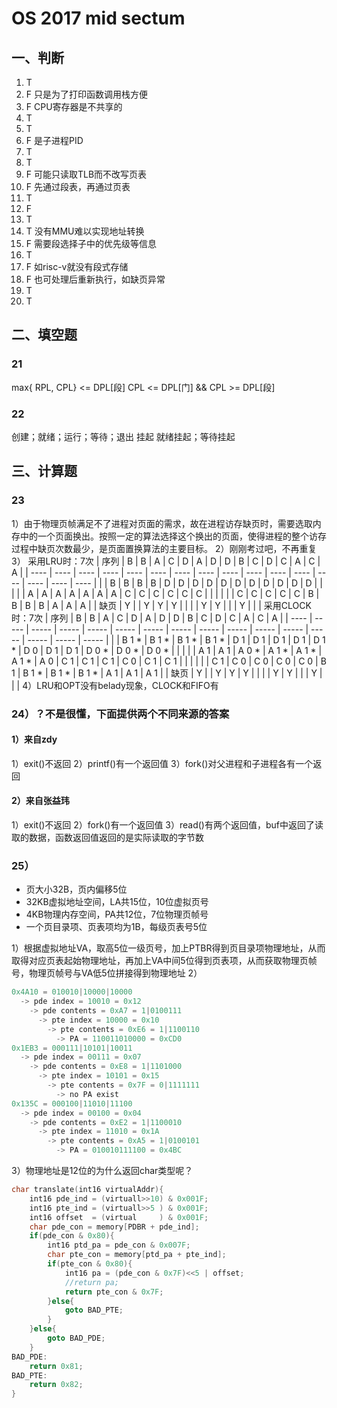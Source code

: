 # OS 2017 mid sectum
## 一、判断
1. T
2. F  只是为了打印函数调用栈方便
3. F  CPU寄存器是不共享的
4. T
5. T
6. F  是子进程PID
7. T
8. T
9. F  可能只读取TLB而不改写页表
10. F  先通过段表，再通过页表
11. T
12. F
13. T
14. T  没有MMU难以实现地址转换
15. F  需要段选择子中的优先级等信息
16. T
17. F  如risc-v就没有段式存储
18. F  也可处理后重新执行，如缺页异常
19. T
20. T
## 二、填空题
### 21 
max{ RPL, CPL} <= DPL[段]
CPL <= DPL[门]  &&  CPL >= DPL[段]

### 22
创建；就绪；运行；等待；退出
挂起
就绪挂起；等待挂起
## 三、计算题
### 23
1）由于物理页帧满足不了进程对页面的需求，故在进程访存缺页时，需要选取内存中的一个页面换出。按照一定的算法选择这个换出的页面，使得进程的整个访存过程中缺页次数最少，是页面置换算法的主要目标。
2）刚刚考过吧，不再重复
3）
采用LRU时：7次
| 序列 | B    | B    | A    | C    | D    | A    | D    | D    | B    | C    | D    | C    | A    | C    | A    |
| ---- | ---- | ---- | ---- | ---- | ---- | ---- | ---- | ---- | ---- | ---- | ---- | ---- | ---- | ---- | ---- |
|      | B    | B    | B    | B    | D    | D    | D    | D    | D    | D    | D    | D    | D    | D    | D    |
|      |      |      | A    | A    | A    | A    | A    | A    | A    | C    | C    | C    | C    | C    | C    |
|      |      |      |      | C    | C    | C    | C    | C    | B    | B    | B    | B    | A    | A    | A    |
| 缺页 | Y    |      | Y    | Y    | Y    |      |      |      | Y    | Y    |      |      | Y    |      |      |
采用CLOCK时：7次
| 序列 | B     | B     | A     | C     | D     | A     | D     | D     | B     | C     | D     | C     | A     | C     | A     |
| ---- | ----- | ----- | ----- | ----- | ----- | ----- | ----- | ----- | ----- | ----- | ----- | ----- | ----- | ----- | ----- |
|      | B 1 * | B 1 * | B 1 * | B 1 * | D 1   | D 1   | D 1   | D 1   | D 1 * | D 0   | D 1   | D 1   | D 0 * | D 0 * | D 0 * |
|      |       |       | A 1   | A 1   | A 0 * | A 1 * | A 1 * | A 1 * | A 0   | C 1   | C 1   | C 1   | C 0   | C 1   | C 1   |
|      |       |       |       | C 1   | C 0   | C 0   | C 0   | C 0   | B 1   | B 1 * | B 1 * | B 1 * | A 1   | A 1   | A 1   |
| 缺页 | Y     |       | Y     | Y     | Y     |       |       |       | Y     | Y     |       |       | Y     |       |       |
4）LRU和OPT没有belady现象，CLOCK和FIFO有
### 24）？不是很懂，下面提供两个不同来源的答案
#### 1）来自zdy
1）exit()不返回
2）printf()有一个返回值
3）fork()对父进程和子进程各有一个返回
#### 2）来自张益玮
1）exit()不返回
2）fork()有一个返回值
3）read()有两个返回值，buf中返回了读取的数据，函数返回值返回的是实际读取的字节数
### 25）
- 页大小32B，页内偏移5位
- 32KB虚拟地址空间，LA共15位，10位虚拟页号
- 4KB物理内存空间，PA共12位，7位物理页帧号
- 一个页目录项、页表项均为1B，每级页表号5位

1）根据虚拟地址VA，取高5位一级页号，加上PTBR得到页目录项物理地址，从而取得对应页表起始物理地址，再加上VA中间5位得到页表项，从而获取物理页帧号，物理页帧号与VA低5位拼接得到物理地址
2）

```c
0x4A10 = 010010|10000|10000
  -> pde index = 10010 = 0x12
    -> pde contents = 0xA7 = 1|0100111
      -> pte index = 10000 = 0x10
        -> pte contents = 0xE6 = 1|1100110
          -> PA = 110011010000 = 0xCD0
0x1EB3 = 000111|10101|10011
  -> pde index = 00111 = 0x07
    -> pde contents = 0xE8 = 1|1101000
      -> pte index = 10101 = 0x15
        -> pte contents = 0x7F = 0|1111111
          -> no PA exist
0x135C = 000100|11010|11100
  -> pde index = 00100 = 0x04
    -> pde contents = 0xE2 = 1|1100010
      -> pte index = 11010 = 0x1A
        -> pte contents = 0xA5 = 1|0100101
          -> PA = 010010111100 = 0x4BC
```
3）物理地址是12位的为什么返回char类型呢？

```c
char translate(int16 virtualAddr){
	int16 pde_ind = (virtuall>>10) & 0x001F;
	int16 pte_ind = (virtuall>>5 ) & 0x001F;
	int16 offset  = (virtual     ) & 0x001F;
	char pde_con = memory[PDBR + pde_ind];
	if(pde_con & 0x80){
		int16 ptd_pa = pde_con & 0x007F;
		char pte_con = memory[ptd_pa + pte_ind];
		if(pte_con & 0x80){
			int16 pa = (pde_con & 0x7F)<<5 | offset;
			//return pa;
			return pte_con & 0x7F;
		}else{
			goto BAD_PTE;
		}
	}else{
		goto BAD_PDE;
	}
BAD_PDE:
	return 0x81;
BAD_PTE:
	return 0x82;
}
```

